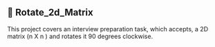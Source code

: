 ## :file_folder: Rotate_2d_Matrix

This project covers an interview preparation task, which accepts, a 2D matrix (n X n ) and rotates it 90 degrees clockwise.
